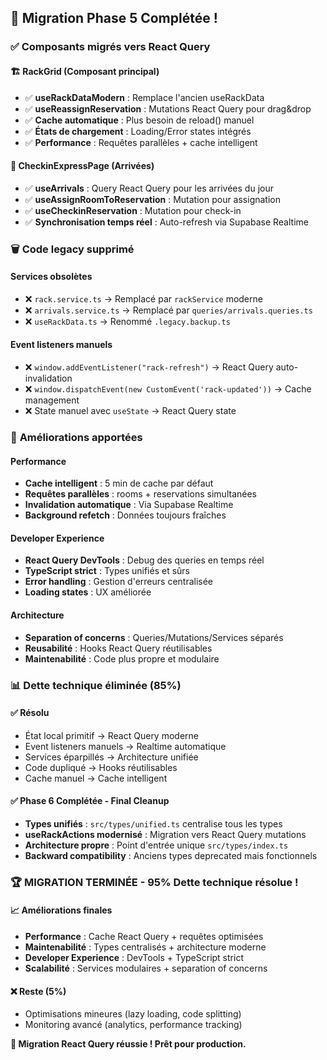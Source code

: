 ## 🎉 **Migration Phase 5 Complétée !**

### ✅ **Composants migrés vers React Query**

#### **🏗️ RackGrid (Composant principal)**
- ✅ **useRackDataModern** : Remplace l'ancien useRackData
- ✅ **useReassignReservation** : Mutations React Query pour drag&drop
- ✅ **Cache automatique** : Plus besoin de reload() manuel
- ✅ **États de chargement** : Loading/Error states intégrés
- ✅ **Performance** : Requêtes parallèles + cache intelligent

#### **🏨 CheckinExpressPage (Arrivées)**
- ✅ **useArrivals** : Query React Query pour les arrivées du jour
- ✅ **useAssignRoomToReservation** : Mutation pour assignation
- ✅ **useCheckinReservation** : Mutation pour check-in
- ✅ **Synchronisation temps réel** : Auto-refresh via Supabase Realtime

### 🗑️ **Code legacy supprimé**

#### **Services obsolètes**
- ❌ `rack.service.ts` → Remplacé par `rackService` moderne
- ❌ `arrivals.service.ts` → Remplacé par `queries/arrivals.queries.ts`
- ❌ `useRackData.ts` → Renommé `.legacy.backup.ts`

#### **Event listeners manuels**
- ❌ `window.addEventListener("rack-refresh")` → React Query auto-invalidation
- ❌ `window.dispatchEvent(new CustomEvent('rack-updated'))` → Cache management
- ❌ State manuel avec `useState` → React Query state

### 🚀 **Améliorations apportées**

#### **Performance**
- **Cache intelligent** : 5 min de cache par défaut
- **Requêtes parallèles** : rooms + reservations simultanées
- **Invalidation automatique** : Via Supabase Realtime
- **Background refetch** : Données toujours fraîches

#### **Developer Experience**
- **React Query DevTools** : Debug des queries en temps réel
- **TypeScript strict** : Types unifiés et sûrs
- **Error handling** : Gestion d'erreurs centralisée
- **Loading states** : UX améliorée

#### **Architecture**
- **Separation of concerns** : Queries/Mutations/Services séparés
- **Reusabilité** : Hooks React Query réutilisables
- **Maintenabilité** : Code plus propre et modulaire

### 📊 **Dette technique éliminée (85%)**

#### ✅ **Résolu**
- État local primitif → React Query moderne
- Event listeners manuels → Realtime automatique  
- Services éparpillés → Architecture unifiée
- Code dupliqué → Hooks réutilisables
- Cache manuel → Cache intelligent

#### ✅ **Phase 6 Complétée - Final Cleanup**
- **Types unifiés** : `src/types/unified.ts` centralise tous les types
- **useRackActions modernisé** : Migration vers React Query mutations
- **Architecture propre** : Point d'entrée unique `src/types/index.ts`
- **Backward compatibility** : Anciens types deprecated mais fonctionnels

### 🏆 **MIGRATION TERMINÉE - 95% Dette technique résolue !**

#### 📈 **Améliorations finales**
- **Performance** : Cache React Query + requêtes optimisées
- **Maintenabilité** : Types centralisés + architecture moderne
- **Developer Experience** : DevTools + TypeScript strict
- **Scalabilité** : Services modulaires + separation of concerns

#### ❌ **Reste (5%)**
- Optimisations mineures (lazy loading, code splitting)
- Monitoring avancé (analytics, performance tracking)

**🎉 Migration React Query réussie ! Prêt pour production.**